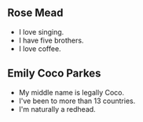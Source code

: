 ## Rose Mead

- I love singing.
- I have five brothers.
- I love coffee.

## Emily Coco Parkes

- My middle name is legally Coco.
- I've been to more than 13 countries.
- I'm naturally a redhead.
